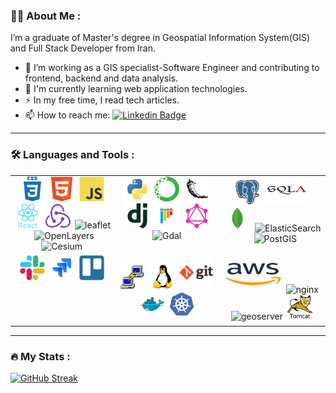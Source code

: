 

<!--
  <div id="header" align="center">
    <img src="https://images.weserv.nl/?url=avatars.githubusercontent.com/u/76846307?v=4&h=300&w=300&fit=cover&mask=circle&maxage=7d"/>
  </div>
  <div id="badges" align="center">
    <a href="https://ir.linkedin.com/in/fatememahdavi">
      <img src="https://img.shields.io/badge/LinkedIn-blue?style=for-the-badge&logo=linkedin&logoColor=white" alt="LinkedIn Badge"/>
    </a>
  </div>
  <div align="center">
    <img src="https://komarev.com/ghpvc/?username=fatememahdavi&style=flat-square&color=blue" alt=""/>
  </div>
-->

### :woman_technologist: About Me :
I’m a graduate of Master's degree in Geospatial Information System(GIS) and Full Stack Developer from Iran.

- 🔭 I’m working as a GIS specialist-Software Engineer and contributing to frontend, backend and data analysis.
- 🌱 I'm currently learning web application technologies.
- ⚡ In my free time, I read tech articles.
- 📫 How to reach me: [![Linkedin Badge](https://img.shields.io/badge/-LinkedIn-blue?style=flat&logo=Linkedin&logoColor=white)](https://ir.linkedin.com/in/fatememahdavi)

---

### :hammer_and_wrench: Languages and Tools :
<table>
  <tr>
    <td valign="top" width="33%" align="center">
      <div align="center">  
        <img src="https://github.com/devicons/devicon/blob/master/icons/css3/css3-plain-wordmark.svg"  title="CSS3" alt="CSS" width="40" height="40"/>&nbsp;
        <img src="https://github.com/devicons/devicon/blob/master/icons/html5/html5-original.svg" title="HTML5" alt="HTML" width="40" height="40"/>&nbsp;
        <img src="https://github.com/devicons/devicon/blob/master/icons/javascript/javascript-original.svg" title="JavaScript" alt="JavaScript" width="40" height="40"/>&nbsp;
        <img src="https://github.com/devicons/devicon/blob/master/icons/react/react-original-wordmark.svg" title="React" alt="React" width="40" height="40"/>&nbsp;
        <img src="https://github.com/devicons/devicon/blob/master/icons/redux/redux-original.svg" title="Redux" alt="Redux " width="40" height="40"/>&nbsp;
        <img src="https://leafletjs.com/docs/images/logo.png" title="Leaflet" alt="leaflet " width="105" height="25"/>&nbsp;
        <img src="https://encrypted-tbn0.gstatic.com/images?q=tbn:ANd9GcSh-kwH7W0V2XgDPq6XCZR5J3osYe5PKJYPpg&usqp=CAU" title="OpenLayers" alt="OpenLayers " width="105" height="25"/>&nbsp;
        <img src="https://raw.githubusercontent.com/wiki/CesiumGS/cesium/logos/Cesium_Logo_Color.jpg" title="Cesium" alt="Cesium " width="108" height="25"/>&nbsp;
      </div>
    </td>
    <td valign="top" width="33%">
      <div align="center">  
        <img src="https://github.com/devicons/devicon/blob/master/icons/python/python-original.svg" title="Python" alt="Python" width="40" height="40"/>&nbsp;
        <img src="https://github.com/devicons/devicon/blob/master/icons/anaconda/anaconda-original.svg" title="Anaconda" alt="Anaconda" width="40" height="40"/>&nbsp;
        <img src="https://github.com/devicons/devicon/blob/master/icons/flask/flask-original.svg" title="Flask" alt="Flask" width="40" height="40"/>&nbsp;
        <img src="https://github.com/devicons/devicon/blob/master/icons/django/django-plain.svg" title="Django"  alt="Django" width="40" height="40"/>&nbsp;
        <img src="https://github.com/devicons/devicon/blob/master/icons/pytest/pytest-original.svg" title="Pytest" alt="Pytest" width="40" height="40"/>&nbsp;
        <img src="https://github.com/devicons/devicon/blob/master/icons/graphql/graphql-plain.svg" title="Graphql" alt="Graphql" width="40" height="40"/>&nbsp;
        <img src="https://www.vectorlogo.zone/logos/gdal/gdal-ar21.svg" title="Gdal" alt="Gdal" width="80" height="80"/>&nbsp;
      </div>
    </td>
    <td valign="top" width="33%">
      <div align="center">  
        <img src="https://github.com/devicons/devicon/blob/master/icons/postgresql/postgresql-original.svg" title="Postgresql"  alt="Postgresql" width="40" height="40"/>&nbsp;
        <img src="https://github.com/devicons/devicon/blob/master/icons/sqlalchemy/sqlalchemy-original.svg" title="Sqlalchemy"  alt="Sqlalchemy" width="70" height="45"/>&nbsp;
        <img src="https://github.com/devicons/devicon/blob/master/icons/mongodb/mongodb-original.svg" title="Mongodb"  alt="Mongodb" width="40" height="40"/>&nbsp;
        <img src="https://encrypted-tbn0.gstatic.com/images?q=tbn:ANd9GcS5FNO7mwZmOiehB-AQ8TwcZOZZW6Xuf2ReBg&usqp=CAU" title="ElasticSearch" alt="ElasticSearch" width="80" height="30"/>&nbsp;
        <img src="https://encrypted-tbn0.gstatic.com/images?q=tbn:ANd9GcRiAoOLt5if09E0Yy8fs-jFRLJLbnXnKhHdwATtChXz4w4V2Mi6DSUt4IAEWSGmeCRR91s&usqp=CAU" title="PostGIS"  alt="PostGIS" width="55" height="55"/>
      </div>
    </td>
  <tr>
    <td valign="top" width="33%" height="110" align="center">
      <div align="center">  
        <img src="https://github.com/devicons/devicon/blob/master/icons/slack/slack-original.svg" title="Slack" alt="Slack" width="40" height="40"/>&nbsp;
        <img src="https://github.com/devicons/devicon/blob/master/icons/jira/jira-original.svg" title="Jira" alt="Jira" width="40" height="40"/>&nbsp;
        <img src="https://github.com/devicons/devicon/blob/master/icons/trello/trello-plain.svg" title="Trello" alt="Trello" width="40" height="40"/>&nbsp;
      </div>
    </td>
    <td valign="top" width="33%">
      <div align="center">  
        <img src="https://github.com/devicons/devicon/blob/master/icons/putty/putty-original.svg" title="Putty" alt="Putty" width="40" height="40"/>&nbsp;
        <img src="https://github.com/devicons/devicon/blob/master/icons/linux/linux-original.svg" title="Linux" alt="Linux" width="40" height="40"/>&nbsp;
        <img src="https://github.com/devicons/devicon/blob/master/icons/git/git-original-wordmark.svg" title="Git" alt="Git" width="55" height="55"/>&nbsp;
        <img src="https://github.com/devicons/devicon/blob/master/icons/docker/docker-original.svg" title="Docker" alt="Docker" width="40" height="40"/>&nbsp;
        <img src="https://github.com/devicons/devicon/blob/master/icons/kubernetes/kubernetes-plain.svg" title="kubernetes" alt="kubernetes" width="40" height="40"/>&nbsp;
      </div>
    </td>
    <td valign="top" width="33%">
      <div align="center">  
        <img src="https://github.com/devicons/devicon/blob/master/icons/amazonwebservices/amazonwebservices-original-wordmark.svg" title="AWS" alt="AWS" width="90" height="60"/>&nbsp;
        <img src="https://iconape.com/wp-content/png_logo_vector/nginx.png" title="Nginx" alt="nginx" width="40" height="40"/>&nbsp;
        <img src="https://avatars.githubusercontent.com/u/186522?s=280&v=4" title="Geoserver" alt="geoserver" width="40" height="40"/>&nbsp;
        <img src="https://github.com/devicons/devicon/blob/master/icons/tomcat/tomcat-original-wordmark.svg" title="Tomcat" alt="Tomcat" width="40" height="40"/>&nbsp;
      </div>
    </td>
  </tr>
</table> 

---

### :fire: My Stats :
[![GitHub Streak](http://github-readme-streak-stats.herokuapp.com?user=fatememahdavi&theme=radical)](https://git.io/streak-stats)

